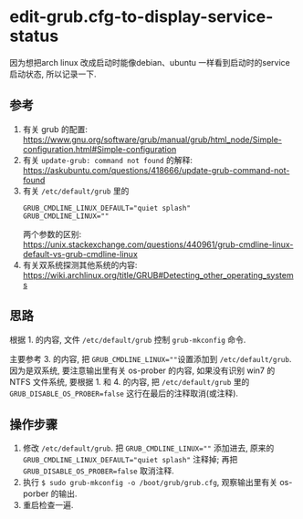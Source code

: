 # edit-grub.cfg-to-display-service-status

因为想把arch linux 改成启动时能像debian、ubuntu 一样看到启动时的service启动状态, 所以记录一下.

## 参考

1. 有关 grub 的配置: https://www.gnu.org/software/grub/manual/grub/html_node/Simple-configuration.html#Simple-configuration
2. 有关 `update-grub: command not found` 的解释: https://askubuntu.com/questions/418666/update-grub-command-not-found
3. 有关 `/etc/default/grub` 里的 
    ```
    GRUB_CMDLINE_LINUX_DEFAULT="quiet splash"
    GRUB_CMDLINE_LINUX=""
    ``` 
    两个参数的区别: https://unix.stackexchange.com/questions/440961/grub-cmdline-linux-default-vs-grub-cmdline-linux
4. 有关双系统探测其他系统的内容: https://wiki.archlinux.org/title/GRUB#Detecting_other_operating_systems

## 思路

根据 1. 的内容, 文件 `/etc/default/grub` 控制 `grub-mkconfig` 命令.

主要参考 3. 的内容, 把 `GRUB_CMDLINE_LINUX=""`设置添加到 `/etc/default/grub`.
因为是双系统, 要注意输出里有关 os-prober 的内容, 如果没有识别 win7 的 NTFS 文件系统, 要根据 1. 和 4. 的内容, 把 `/etc/default/grub` 里的 `GRUB_DISABLE_OS_PROBER=false` 这行在最后的注释取消(或注释).

## 操作步骤

1. 修改 `/etc/default/grub`. 把 `GRUB_CMDLINE_LINUX=""` 添加进去, 原来的 `GRUB_CMDLINE_LINUX_DEFAULT="quiet splash"` 注释掉; 再把 `GRUB_DISABLE_OS_PROBER=false` 取消注释.
2. 执行 `$ sudo grub-mkconfig -o /boot/grub/grub.cfg`, 观察输出里有关 os-porber 的输出.
3. 重启检查一遍.

